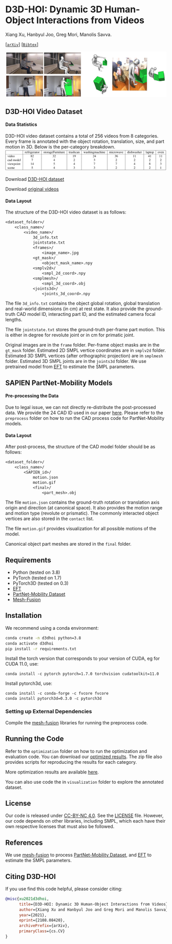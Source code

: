 # D3D-HOI: Dynamic 3D Human-Object Interactions from Videos

Xiang Xu, Hanbyul Joo, Greg Mori, Manolis Savva.

[[`arXiv`](https://arxiv.org/abs/2108.08420)]
[[`Bibtex`](#CitingD3DHOI)]

<img src="images/teaser.png"/>



## D3D-HOI Video Dataset 

#### Data Statistics
D3D-HOI video dataset contains a total of 256 videos from 8 categories. Every frame is annotated with the object rotation, translation, size, and part motion in 3D. Below is the per-category breakdown.
<img src="images/stats.png"/>

Download [D3D-HOI dataset](https://dl.fbaipublicfiles.com/d3d-hoi/d3dhoi_video_data.zip)

Download [original videos](https://dl.fbaipublicfiles.com/d3d-hoi/original_videos.zip)

#### Data Layout
The structure of the D3D-HOI video dataset is as follows:

    <dataset_folder>/
        <class_name>/
            <video_name>/
                3d_info.txt
                jointstate.txt
                <frames>/
                    <image_name>.jpg
                <gt_mask>/
                    <object_mask_name>.npy
                <smplv2d>/
                    <smpl_2d_coord>.npy
                <smplmesh>/
                    <smpl_3d_coord>.obj
                <joints3d>/
                    <joints_3d_coord>.npy

The file `3d_info.txt` contains the object global rotation, global translation and real-world dimensions (in cm) at rest state. It also provide the ground-truth CAD model ID, interacting part ID, and the estimated camera focal lengths. 

The file `jointstate.txt`  stores the ground-truth per-frame part motion. This is either in degree for revolute joint or in cm for primatic joint. 

Original images are in the `frame` folder. Per-frame object masks are in the `gt_mask` folder. Estimated 2D SMPL vertice coordinates are in `smplv2d` folder. Estimated 3D SMPL vertices (after orthographic projection) are in `smplmesh` folder. Estimated 3D SMPL joints are in the `joints3d` folder. We use pretrained model from [EFT](https://github.com/facebookresearch/eft) to estimate the SMPL parameters. 


## SAPIEN PartNet-Mobility Models

#### Pre-processing the Data
Due to legal issue, we can not directly re-distribute the post-processed data. We provide the 24 CAD ID used in our paper [here](https://dl.fbaipublicfiles.com/d3d-hoi/processed_cads_id.zip). Please refer to the `preprocess` folder on how to run the CAD process code for PartNet-Mobility models.


#### Data Layout
After post-process, the structure of the CAD model folder should be as follows:

    <dataset_folder>/
        <class_name>/
            <SAPIEN_id>/
                motion.json
                motion.gif
                <final>/
                    <part_mesh>.obj

The file `motion.json` contains the ground-truth rotation or translation axis origin and direction (at canonical space). It also provides the motion range and motion type (revolute or prismatic). The commonly interacted object vertices are also stored in the `contact` list.   

The file `motion.gif` provides visualization for all possible motions of the model. 

Canonical object part meshes are stored in the `final` folder.


## Requirements
* Python (tested on 3.8)
* PyTorch (tested on 1.7)
* PyTorch3D (tested on 0.3)
* [EFT](https://github.com/facebookresearch/eft)
* [PartNet-Mobility Dataset](https://sapien.ucsd.edu/)
* [Mesh-Fusion](https://github.com/davidstutz/mesh-fusion)



## Installation

We recommend using a conda environment:

```bash
conda create -n d3dhoi python=3.8
conda activate d3dhoi
pip install -r requirements.txt
```

Install the torch version that corresponds to your version of CUDA, eg for CUDA 11.0,
use:
```
conda install -c pytorch pytorch=1.7.0 torchvision cudatoolkit=11.0
```

Install pytorch3d,
use:
```
conda install -c conda-forge -c fvcore fvcore
conda install pytorch3d=0.3.0 -c pytorch3d
```

### Setting up External Dependencies
Compile the [mesh-fusion](https://github.com/davidstutz/mesh-fusion) libraries for running the preprocess code.


## Running the Code 

Refer to the `optimization` folder on how to run the optimization and evaluation code. You can download our [optimized results](https://drive.google.com/file/d/1KSTChTEmu_4w9MqqYds1Fz4yKDY0ylgY/view?usp=sharing). The zip file also provides scripts for reproducing the results for each category.

More optimization results are available [here](https://www.youtube.com/watch?v=LhZ1TkRUznA).

You can also use code the in `visualization` folder to explore the annotated dataset.


## License
Our code is released under [CC-BY-NC 4.0](https://creativecommons.org/licenses/by-nc/4.0/legalcode). 
See the [LICENSE](LICENSE) file. However, our code depends on other libraries,
including SMPL, which each have their own respective licenses that must also be
followed.
 


## References 
We use [mesh-fusion](https://github.com/davidstutz/mesh-fusion) to process [PartNet-Mobility Dataset](https://sapien.ucsd.edu/), and [EFT](https://github.com/facebookresearch/eft) to estimate the SMPL parameters. 

## <a name="CitingD3DHOI"></a>Citing D3D-HOI

If you use find this code helpful, please consider citing:
```BibTeX
@misc{xu2021d3dhoi,
      title={D3D-HOI: Dynamic 3D Human-Object Interactions from Videos}, 
      author={Xiang Xu and Hanbyul Joo and Greg Mori and Manolis Savva},
      year={2021},
      eprint={2108.08420},
      archivePrefix={arXiv},
      primaryClass={cs.CV}
}
```
